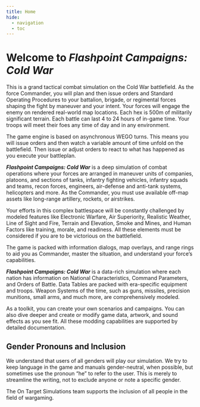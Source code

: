 ```yaml
---
title: Home
hide:
  - navigation
  - toc
---
```

# Welcome to _Flashpoint Campaigns: Cold War_

This is a grand tactical combat simulation on the Cold War battlefield\. As the force Commander, you will plan and then issue orders and Standard Operating Procedures to your battalion, brigade, or regimental forces shaping the fight by maneuver and your intent\. Your forces will engage the enemy on rendered real\-world map locations\. Each hex is 500m of militarily significant terrain\. Each battle can last 4 to 24 hours of in\-game time\. Your troops will meet their foes any time of day and in any environment\. 

The game engine is based on asynchronous WEGO turns\. This means you will issue orders and then watch a variable amount of time unfold on the battlefield\. Then issue or adjust orders to react to what has happened as you execute your battleplan\. 

__*Flashpoint Campaigns: Cold War*__ is a deep simulation of combat operations where your forces are arranged in maneuver units of companies, platoons, and sections of tanks, infantry fighting vehicles, infantry squads and teams, recon forces, engineers, air\-defense and anti\-tank systems, helicopters and more\. As the Commander, you must use available off\-map assets like long\-range artillery, rockets, or airstrikes\. 

Your efforts in this complex battlespace will be constantly challenged by modeled features like Electronic Warfare, Air Superiority, Realistic Weather, Line of Sight and Fire, Terrain and Elevation, Smoke and Mines, and Human Factors like training, morale, and readiness\. All these elements must be considered if you are to be victorious on the battlefield\. 

The game is packed with information dialogs, map overlays, and range rings to aid you as Commander, master the situation, and understand your force’s capabilities\.

__*Flashpoint Campaigns: Cold War*__ is a data\-rich simulation where each nation has information on National Characteristics, Command Parameters, and Orders of Battle\. Data Tables are packed with era\-specific equipment and troops\. Weapon Systems of the time, such as guns, missiles, precision munitions, small arms, and much more, are comprehensively modeled\. 

As a toolkit, you can create your own scenarios and campaigns\. You can also dive deeper and create or modify game data, artwork, and sound effects as you see fit\. All these modding capabilities are supported by detailed documentation\.

## Gender Pronouns and Inclusion

We understand that users of all genders will play our simulation\. We try to keep language in the game and manuals gender\-neutral, when possible, but sometimes use the pronoun “he” to refer to the user\. This is merely to streamline the writing, not to exclude anyone or note a specific gender\. 

The On Target Simulations team supports the inclusion of all people in the field of wargaming\.